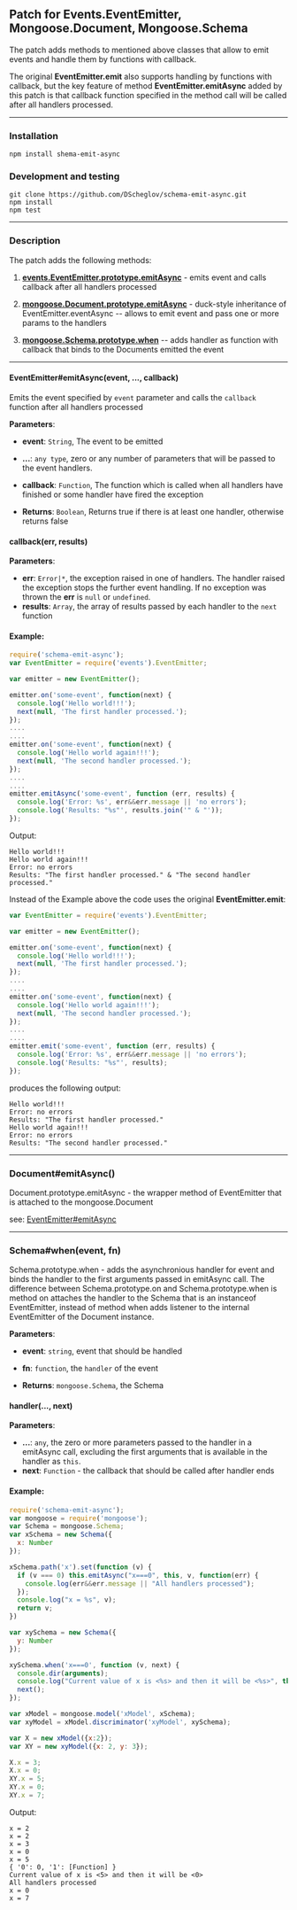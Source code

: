 ## Patch for Events.EventEmitter, Mongoose.Document, Mongoose.Schema

The patch adds methods to mentioned above classes that allow to emit events and handle them by functions with callback.

The original **EventEmitter.emit** also supports handling by functions with callback, but the key feature of method **EventEmitter.emitAsync** added by this patch is that callback function specified in the method call will be called after all handlers processed.

--------------------
### Installation

```shell
npm install shema-emit-async
```

### Development and testing
```shell
git clone https://github.com/DScheglov/schema-emit-async.git
npm install
npm test
```
--------------------
### Description

The patch adds the following methods:

1. [**events.EventEmitter.prototype.emitAsync**](#EE.eA) - emits event and calls callback after all handlers processed

2. [**mongoose.Document.prototype.emitAsync**](#mD.eA) - duck-style inheritance of EventEmitter.eventAsync -- allows to emit event and pass one or more params to the handlers

3. [**mongoose.Schema.prototype.when**](#mS.oA) -- adds handler as function with callback that binds to the Documents emitted the event

-----------
<a name="EE.eA"></a>
#### EventEmitter#emitAsync(event, ..., callback)

Emits the event specified by `event` parameter and calls the `callback` function after all handlers processed

**Parameters**:
 - **event**: `String`, The event to be emitted
 - **...**: `any type`, zero or any number of parameters that will be passed
to the event handlers.
 - **callback**: `Function`, The function which is called when all handlers have finished or some handler have fired the exception

 - **Returns**: `Boolean`, Returns true if there is at least one handler,
otherwise returns false

#### callback(err, results)

**Parameters**:

- **err**: `Error|*`, the exception raised in one of handlers. The handler raised the exception stops the further event handling. If no exception was thrown the **err** is `null` or `undefined`.
- **results**: `Array`, the array of results passed by each handler to the `next` function

#### Example:
```javascript
require('schema-emit-async');
var EventEmitter = require('events').EventEmitter;

var emitter = new EventEmitter();

emitter.on('some-event', function(next) {
  console.log('Hello world!!!');
  next(null, 'The first handler processed.');
});
....
....
emitter.on('some-event', function(next) {
  console.log('Hello world again!!!');
  next(null, 'The second handler processed.');
});
....
....
emitter.emitAsync('some-event', function (err, results) {
  console.log('Error: %s', err&&err.message || 'no errors');
  console.log('Results: "%s"', results.join('" & "'));
});

```
Output:
```shell
Hello world!!!
Hello world again!!!
Error: no errors
Results: "The first handler processed." & "The second handler processed."
```

Instead of the Example above the code uses the original **EventEmitter.emit**:
```javascript
var EventEmitter = require('events').EventEmitter;

var emitter = new EventEmitter();

emitter.on('some-event', function(next) {
  console.log('Hello world!!!');
  next(null, 'The first handler processed.');
});
....
....
emitter.on('some-event', function(next) {
  console.log('Hello world again!!!');
  next(null, 'The second handler processed.');
});
....
....
emitter.emit('some-event', function (err, results) {
  console.log('Error: %s', err&&err.message || 'no errors');
  console.log('Results: "%s"', results);
});

```
produces the following output:

```shell
Hello world!!!
Error: no errors
Results: "The first handler processed."
Hello world again!!!
Error: no errors
Results: "The second handler processed."
```
----------------------
<a name="mD.eA"></a>
### Document#emitAsync()

Document.prototype.emitAsync - the wrapper method of EventEmitter that
is attached to the mongoose.Document

see: [EventEmitter#emitAsync](#EE.eA)

------------------
<a name="mS.oA"></a>
### Schema#when(event, fn)

Schema.prototype.when - adds the asynchronious handler for event and binds the handler to the first arguments passed in emitAsync call.
The difference between Schema.prototype.on and Schema.prototype.when is method on attaches the handler to the Schema that is an instanceof EventEmitter, instead of method when adds listener to the internal EventEmitter of the Document instance.

**Parameters**:

- **event**: `string`, event that should be handled
- **fn**: `function`, the `handler` of the event

- **Returns**: `mongoose.Schema`, the Schema

#### handler(..., next)

**Parameters**:
- **...**: `any`, the zero or more parameters passed to the handler in a emitAsync call, excluding the first arguments that is available in the handler as `this`.
- **next**: `Function` - the callback that should be called after handler ends

#### Example:
```javascript
require('schema-emit-async');
var mongoose = require('mongoose');
var Schema = mongoose.Schema;
var xSchema = new Schema({
  x: Number
});

xSchema.path('x').set(function (v) {
  if (v === 0) this.emitAsync("x===0", this, v, function(err) {
    console.log(err&&err.message || "All handlers processed");
  });
  console.log("x = %s", v);
  return v;
})

var xySchema = new Schema({
  y: Number
});

xySchema.when('x===0', function (v, next) {
  console.dir(arguments);
  console.log("Current value of x is <%s> and then it will be <%s>", this.x, v);
  next();
});

var xModel = mongoose.model('xModel', xSchema);
var xyModel = xModel.discriminator('xyModel', xySchema);

var X = new xModel({x:2});
var XY = new xyModel({x: 2, y: 3});

X.x = 3;
X.x = 0;
XY.x = 5;
XY.x = 0;
XY.x = 7;
```
Output:
```shell
x = 2
x = 2
x = 3
x = 0
x = 5
{ '0': 0, '1': [Function] }
Current value of x is <5> and then it will be <0>
All handlers processed
x = 0
x = 7
```
